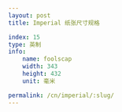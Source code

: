 ```yaml
---
layout: post
title: Imperial 纸张尺寸规格

index: 15
type: 英制
info:
    name: foolscap
    width: 343
    height: 432
    unit: 毫米

permalink: /cn/imperial/:slug/
---
```



